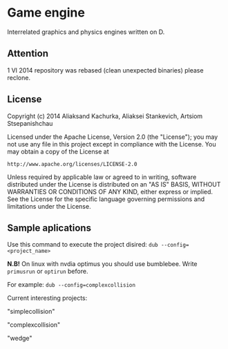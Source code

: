 # Game engine

Interrelated graphics and physics engines written on D.

## Attention

1 VI 2014 repository was rebased (clean unexpected binaries) please reclone.

## License

Copyright (c) 2014 Aliaksand Kachurka, Aliaksei Stankevich, Artsiom Stsepanishchau

Licensed under the Apache License, Version 2.0 (the "License");
you may not use any file in this project except in compliance with the License.
You may obtain a copy of the License at

    http://www.apache.org/licenses/LICENSE-2.0

Unless required by applicable law or agreed to in writing, software
distributed under the License is distributed on an "AS IS" BASIS,
WITHOUT WARRANTIES OR CONDITIONS OF ANY KIND, either express or implied.
See the License for the specific language governing permissions and
limitations under the License.

## Sample aplications

Use this command to execute the project disired:
`dub --config=<project_name>`

__N.B!__ On linux with nvdia optimus you should use bumblebee.
Write `primusrun` or `optirun` before.

For example:
`dub --config=complexcollision`

Current interesting projects:

"simplecollision"

"complexcollision"

"wedge"


